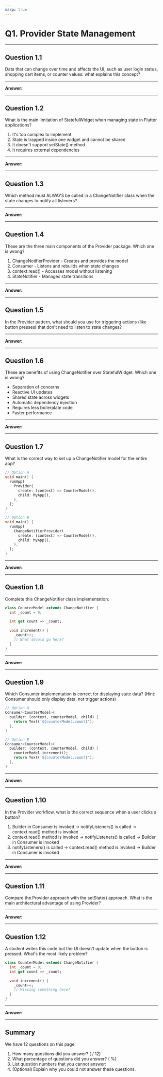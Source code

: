 ```yaml
---
marp: true
---
```


# Q1. Provider State Management

---

## Question 1.1

Data that can change over time and affects the UI, such as user login status, shopping cart items, or counter values: what explains this concept?

---

**Answer:**


---

## Question 1.2

What is the main limitation of StatefulWidget when managing state in Flutter applications?

1. It's too complex to implement
2. State is trapped inside one widget and cannot be shared
3. It doesn't support setState() method
4. It requires external dependencies

---

**Answer:**


---

## Question 1.3

Which method must ALWAYS be called in a ChangeNotifier class when the state changes to notify all listeners?

---

**Answer:**


---

## Question 1.4

These are the three main components of the Provider package. Which one is wrong?

1. ChangeNotifierProvider - Creates and provides the model
2. Consumer - Listens and rebuilds when state changes
3. context.read() - Accesses model without listening
4. StateNotifier - Manages state transitions

---

**Answer:**


---

## Question 1.5

In the Provider pattern, what should you use for triggering actions (like button presses) that don't need to listen to state changes?

---

**Answer:**


---

## Question 1.6

These are benefits of using ChangeNotifier over StatefulWidget. Which one is wrong?

- Separation of concerns
- Reactive UI updates
- Shared state across widgets
- Automatic dependency injection
- Requires less boilerplate code
- Faster performance

---

**Answer:**


---

## Question 1.7

What is the correct way to set up a ChangeNotifier model for the entire app?

```dart
// Option A
void main() {
  runApp(
    Provider(
      create: (context) => CounterModel(),
      child: MyApp(),
    ),
  );
}

// Option B
void main() {
  runApp(
    ChangeNotifierProvider(
      create: (context) => CounterModel(),
      child: MyApp(),
    ),
  );
}
```

---

**Answer:**


---

## Question 1.8

Complete this ChangeNotifier class implementation:

```dart
class CounterModel extends ChangeNotifier {
  int _count = 0;
  
  int get count => _count;
  
  void increment() {
    _count++;
    // What should go here?
  }
}
```

---

**Answer:**


---

## Question 1.9

Which Consumer implementation is correct for displaying state data? (Hint: Consumer should only display data, not trigger actions)

```dart
// Option A
Consumer<CounterModel>(
  builder: (context, counterModel, child) {
    return Text('${counterModel.count}');
  },
)

// Option B
Consumer<CounterModel>(
  builder: (context, counterModel, child) {
    counterModel.increment();
    return Text('${counterModel.count}');
  },
)
```

---

**Answer:**


---

## Question 1.10

In the Provider workflow, what is the correct sequence when a user clicks a button?

1. Builder in Consumer is invoked → notifyListeners() is called → context.read() method is invoked
2. context.read() method is invoked → notifyListeners() is called → Builder in Consumer is invoked
3. notifyListeners() is called → context.read() method is invoked → Builder in Consumer is invoked

---

**Answer:**


---

## Question 1.11

Compare the Provider approach with the setState() approach. What is the main architectural advantage of using Provider?

---

**Answer:**


---

## Question 1.12

A student writes this code but the UI doesn't update when the button is pressed. What's the most likely problem?

```dart
class CounterModel extends ChangeNotifier {
  int _count = 0;
  int get count => _count;
  
  void increment() {
    _count++;
    // Missing something here?
  }
}
```

---

**Answer:**


---

## Summary

We have 12 questions on this page.

1. How many questions did you answer? ( / 12)
2. What percentage of questions did you answer? (  %)
3. List question numbers that you cannot answer:
4. (Optional) Explain why you could not answer these questions.
